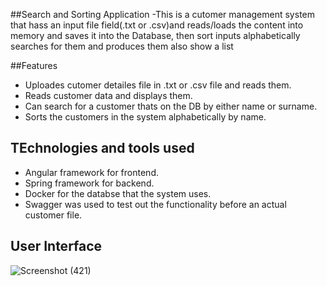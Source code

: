 ##Search and Sorting Application
-This is a cutomer management system that hass an input file field(.txt or .csv)and reads/loads the content into memory and saves it into the Database, then sort inputs alphabetically searches for them and produces them also show a list

  ##Features
  - Uploades cutomer detailes file in .txt or .csv file and reads them.
  - Reads customer data and displays them.
  - Can search for a customer thats on the DB by either name or surname.
  - Sorts the customers in the system alphabetically by name.

  ## TEchnologies and tools used
  - Angular framework for frontend.
  - Spring framework for backend.
  - Docker for the databse that the system uses.
  - Swagger was used to test out the functionality before an actual customer file.

 ## User Interface
![Screenshot (421)](https://github.com/user-attachments/assets/dc500196-6f85-4ad0-860a-113d849bc858)
